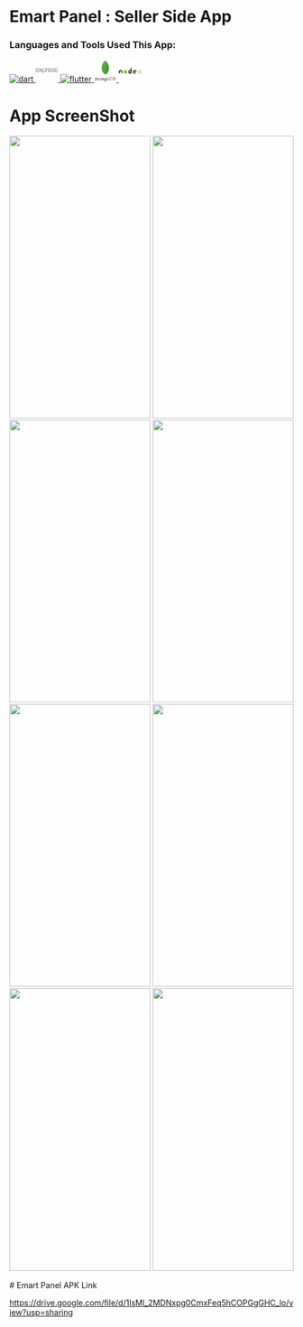 # Emart Panel : Seller Side App
<p align="left">
</p>

<h3 align="left">Languages and Tools Used This App:</h3>
<p align="left"> <a href="https://dart.dev" target="_blank" rel="noreferrer"> <img src="https://www.vectorlogo.zone/logos/dartlang/dartlang-icon.svg" alt="dart" width="40" height="40"/> </a> <a href="https://expressjs.com" target="_blank" rel="noreferrer"> <img src="https://raw.githubusercontent.com/devicons/devicon/master/icons/express/express-original-wordmark.svg" alt="express" width="40" height="40"/> </a> <a href="https://flutter.dev" target="_blank" rel="noreferrer"> <img src="https://www.vectorlogo.zone/logos/flutterio/flutterio-icon.svg" alt="flutter" width="40" height="40"/> </a> <a href="https://www.mongodb.com/" target="_blank" rel="noreferrer"> <img src="https://raw.githubusercontent.com/devicons/devicon/master/icons/mongodb/mongodb-original-wordmark.svg" alt="mongodb" width="40" height="40"/> </a> <a href="https://nodejs.org" target="_blank" rel="noreferrer"> <img src="https://raw.githubusercontent.com/devicons/devicon/master/icons/nodejs/nodejs-original-wordmark.svg" alt="nodejs" width="40" height="40"/> </a> </p>

# App ScreenShot
 <p float="left">
  <img src="https://github.com/RDdev04/foodish/assets/76545854/2e224b45-3418-47ab-a49f-875853a338a8" width="250" height="500" />
  <img src="https://github.com/RDdev04/foodish/assets/76545854/e7a835aa-0464-4994-bf2a-6e6a8823abd9" width="250" height="500" /> 
  <img src="https://github.com/RDdev04/foodish/assets/76545854/aa0ed2df-c3c6-48e7-837d-5a9a8ed64914" width="250" height="500" />
  <img src="https://github.com/RDdev04/foodish/assets/76545854/c3e02e82-be02-4ec3-b180-d0422b0e3550" width="250" height="500" />
  <img src="https://github.com/RDdev04/foodish/assets/76545854/99c1c122-df8f-4f65-acf3-e3e8cc044af0" width="250" height="500" />
  <img src="https://github.com/RDdev04/foodish/assets/76545854/29d89b8a-6e1a-4fa1-ad11-b51a51a32009" width="250" height="500" />
  <img src="https://github.com/RDdev04/foodish/assets/76545854/13d75107-e214-45a3-9bb3-fb080b28c4ff" width="250" height="500" />
  <img src="https://github.com/RDdev04/foodish/assets/76545854/268a81c3-e30d-4c8e-ad14-120a79119a76" width="250" height="500" />
  </p>
# Emart Panel APK Link

https://drive.google.com/file/d/1IsMl_2MDNxpg0CmxFeq5hCOPGgGHC_lo/view?usp=sharing
